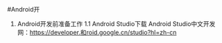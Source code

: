 #Android开
1. Android开发前准备工作
   1.1 Android Studio下载
   Android Studio中文开发网：https://developer.和roid.google.cn/studio?hl=zh-cn

